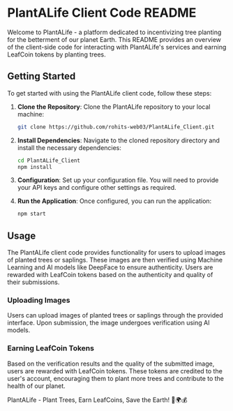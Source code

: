# PlantALife Client Code README

Welcome to PlantALife - a platform dedicated to incentivizing tree planting for the betterment of our planet Earth. This README provides an overview of the client-side code for interacting with PlantALife's services and earning LeafCoin tokens by planting trees.

## Getting Started

To get started with using the PlantALife client code, follow these steps:

1. **Clone the Repository**: Clone the PlantALife repository to your local machine:

    ```bash
    git clone https://github.com/rohits-web03/PlantALife_Client.git
    ```

2. **Install Dependencies**: Navigate to the cloned repository directory and install the necessary dependencies:

    ```bash
    cd PlantALife_Client
    npm install
    ```

3. **Configuration**: Set up your configuration file. You will need to provide your API keys and configure other settings as required.

4. **Run the Application**: Once configured, you can run the application:

    ```bash
    npm start
    ```

## Usage

The PlantALife client code provides functionality for users to upload images of planted trees or saplings. These images are then verified using Machine Learning and AI models like DeepFace to ensure authenticity. Users are rewarded with LeafCoin tokens based on the authenticity and quality of their submissions.

### Uploading Images

Users can upload images of planted trees or saplings through the provided interface. Upon submission, the image undergoes verification using AI models.

### Earning LeafCoin Tokens

Based on the verification results and the quality of the submitted image, users are rewarded with LeafCoin tokens. These tokens are credited to the user's account, encouraging them to plant more trees and contribute to the health of our planet.

PlantALife - Plant Trees, Earn LeafCoins, Save the Earth! 🌳🌍💰
